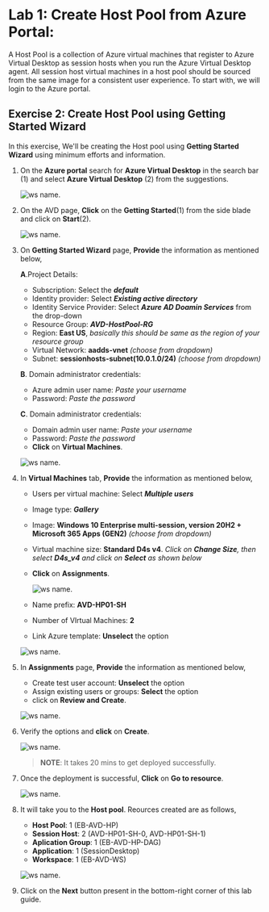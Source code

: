 # Lab 1: Create Host Pool from Azure Portal:

A Host Pool is a collection of Azure virtual machines that register to Azure Virtual Desktop as session hosts when you run the Azure Virtual Desktop agent. All session host virtual machines in a host pool should be sourced from the same image for a consistent user experience. To start with, we will login to the Azure portal. 

## Exercise 2: Create Host Pool using Getting Started Wizard

In this exercise, We'll be creating the Host pool using **Getting Started Wizard** using minimum efforts and information.

1. On the **Azure portal** search for **Azure Virtual Desktop** in the search bar (1) and select **Azure Virtual Desktop** (2) from the suggestions.

   ![ws name.](media/2avd1.png)
   
1. On the AVD page, **Click** on the **Getting Started**(1) from the side blade and click on **Start**(2).

   ![ws name.](media/gsw1.png)
   
1. On **Getting Started Wizard** page, **Provide** the information as mentioned below,

   **A**.Project Details:

   - Subscription: Select the ***default***
   - Identity provider: Select ***Existing active directory***
   - Identity Service Provider: Select ***Azure AD Doamin Services*** from the drop-down
   - Resource Group: ***AVD-HostPool-RG***
   - Region: **East US**, *basically this should be same as the region of your resource group*
   - Virtual Network: **aadds-vnet** *(choose from dropdown)*
   - Subnet: **sessionhosts-subnet(10.0.1.0/24)** *(choose from dropdown)*
   
   **B**. Domain administrator credentials:
   
   - Azure admin user name: *Paste your username* **<inject key="AzureAdUserEmail" />**
   - Password: *Paste the password* **<inject key="AzureAdUserPassword" />**

   **C**. Domain administrator credentials:
   
   - Domain admin user name: *Paste your username* **<inject key="AzureAdUserEmail" />**
   - Password: *Paste the password* **<inject key="AzureAdUserPassword" />**
   - **Click** on **Virtual Machines**.

   ![ws name.](media/gsw6.png)
   
1. In **Virtual Machines** tab, **Provide** the information as mentioned below,
   
   - Users per virtual machine: Select ***Multiple users***
   - Image type: ***Gallery***
   - Image: **Windows 10 Enterprise multi-session, version 20H2 + Microsoft 365 Apps (GEN2)** *(choose from dropdown)*
   - Virtual machine size: **Standard D4s v4**. *Click on **Change Size**, then select **D4s_v4** and click on **Select** as shown below*
   - **Click** on **Assignments**.

     ![ws name.](media/2avd18.png)
   
   - Name prefix: **AVD-HP01-SH**
   - Number of VIrtual Machines: **2**
   - Link Azure template: **Unselect** the option

   ![ws name.](media/gsw3.png)
   
1. In **Assignments** page, **Provide** the information as mentioned below, 
   
   - Create test user account: **Unselect** the option
   - Assign existing users or groups: **Select** the option
   - click on **Review and Create**.

   ![ws name.](media/gsw4.png)
   
1. Verify the options and **click** on **Create**.

   ![ws name.](media/gsw5.png)
   
   >**NOTE**: It takes 20 mins to get deployed successfully.
   
1. Once the deployment is successful, **Click** on **Go to resource**.

   ![ws name.](media/gsw7.png)
   
1. It will take you to the **Host pool**. Reources created are as follows,

   - **Host Pool**: 1 (EB-AVD-HP)
   - **Session Host**: 2 (AVD-HP01-SH-0, AVD-HP01-SH-1)
   - **Aplication Group**: 1 (EB-AVD-HP-DAG)
   - **Application**: 1 (SessionDesktop)
   - **Workspace**: 1 (EB-AVD-WS)

   ![ws name.](media/gsw8.png)
   
1. Click on the **Next** button present in the bottom-right corner of this lab guide.  
   
